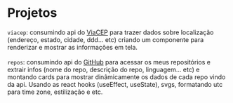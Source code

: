# Projetos

```viacep```: consumindo api do [ViaCEP](https://viacep.com.br/) para trazer dados sobre localização (endereço, estado, cidade, ddd... etc) criando um componente para renderizar e mostrar as informações em tela.
<br>
<br>
```repos```: consumindo api do [GitHub](https://api.github.com/users/guisofiati) para acessar os meus repositórios e extrair infos (nome do repo, descrição do repo, linguagem... etc) e montando cards para mostrar dinâmicamente os dados de cada repo vindo da api. Usando as react hooks (useEffect, useState), svgs, formatando utc para time zone, estilização e etc.
